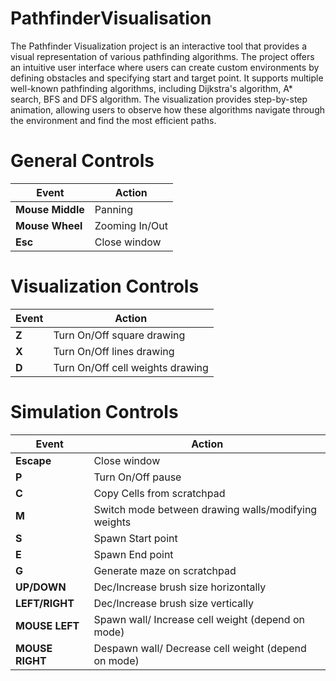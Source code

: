 # PathfinderVisualisation

The Pathfinder Visualization project is an interactive tool that provides a visual representation of various pathfinding algorithms. The project offers an intuitive user interface where users can create custom environments by defining obstacles and specifying start and target point. It supports multiple well-known pathfinding algorithms, including Dijkstra's algorithm, A* search, BFS and DFS algorithm. The visualization provides step-by-step animation, allowing users to observe how these algorithms navigate through the environment and find the most efficient paths.   

# General Controls

|Event|Action|  
|---|---|  
|**Mouse Middle**|Panning|  
|**Mouse Wheel**|Zooming In/Out|  
|**Esc**|Close window|  

# Visualization Controls

|Event|Action|  
|---|---|  
|**Z**|Turn On/Off square drawing|  
|**X**|Turn On/Off lines drawing|  
|**D**|Turn On/Off cell weights drawing|  

# Simulation Controls

|Event|Action|  
|---|---|  
|**Escape**|Close window|  
|**P**|Turn On/Off pause|  
|**C**|Copy Cells from scratchpad|  
|**M**|Switch mode between drawing walls/modifying weights|  
|**S**|Spawn Start point|  
|**E**|Spawn End point|
|**G**|Generate maze on scratchpad|
|**UP/DOWN**|Dec/Increase brush size horizontally|
|**LEFT/RIGHT**|Dec/Increase brush size vertically|
|**MOUSE LEFT**|Spawn wall/ Increase cell weight (depend on mode)|
|**MOUSE RIGHT**|Despawn wall/ Decrease cell weight (depend on mode)|

